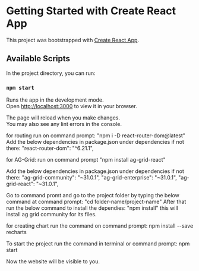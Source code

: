 # Getting Started with Create React App

This project was bootstrapped with [Create React App](https://github.com/facebook/create-react-app).

## Available Scripts

In the project directory, you can run:

### `npm start`


Runs the app in the development mode.\
Open [http://localhost:3000](http://localhost:3000) to view it in your browser.

The page will reload when you make changes.\
You may also see any lint errors in the console.


for routing run on command prompt: 
"npm i -D react-router-dom@latest"
Add the below dependencies in package.json under dependencies if not there: 
 "react-router-dom": "^6.21.1",


for AG-Grid: 
run on command prompt 
"npm install ag-grid-react"

Add the below dependencies in package.json under dependencies if not there: 
 "ag-grid-community": "~31.0.1",
 "ag-grid-enterprise": "~31.0.1",
 "ag-grid-react": "~31.0.1",
 
Go to command promt and go to the project folder by typing the below command at command prompt: 
"cd folder-name/project-name"
After that run the below command to install the dependies: 
"npm install"  this will install ag grid community for its files. 

for creating chart run the command on command prompt: 
npm install --save recharts

To start the project run the command in terminal or command prompt: 
npm start

Now the website will be visible to you. 

